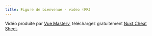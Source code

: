 ```yaml
---
title: Figure de bienvenue - video (FR)
---
```

Vidéo produite par <a href="https://www.vuemastery.com" target="_blank" rel="noopener">Vue Mastery</a>, téléchargez gratuitement <a href="https://www.vuemastery.com/nuxt-cheat-sheet/" target="_blank" rel="noopener">Nuxt Cheat Sheet</a>.
